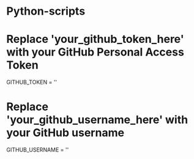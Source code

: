 # Python-scripts

# Replace 'your_github_token_here' with your GitHub Personal Access Token
GITHUB_TOKEN = ''
# Replace 'your_github_username_here' with your GitHub username
GITHUB_USERNAME = ''
